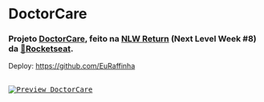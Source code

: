 # DoctorCare
### Projeto [DoctorCare](https://www.figma.com/community/file/1102912263666619803), feito na [NLW Return](https://efficient-sloth-d85.notion.site/NLW-Return-4e1cf60ece8f42d08254810f7bb14401) (Next Level Week #8) da [:rocket:Rocketseat](https://www.rocketseat.com.br).
 
Deploy: https://github.com/EuRaffinha
<br><br>
 
<kbd>[![Preview DoctorCare](https://user-images.githubusercontent.com/72631018/167274364-7c92d9da-d3f5-4ec6-8c9d-c42a5490a49e.png)](https://euraffinha.github.io/DoctorCare/)</kbd>
